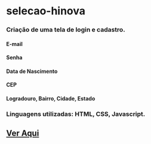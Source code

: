 # selecao-hinova

### Criação de uma tela de login e cadastro.

#### E-mail
#### Senha
#### Data de Nascimento
#### CEP
#### Logradouro, Bairro, Cidade, Estado

### Linguagens utilizadas: HTML, CSS, Javascript.

## [Ver Aqui](https://lauravitalc.github.io/selecao-hinova/)